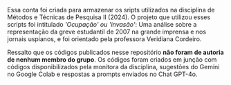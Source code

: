 Essa conta foi criada para armazenar os sripts utilizados na disciplina de Métodos e Técnicas de Pesquisa II (2024). O projeto que utilizou esses scripts foi intitulado _'Ocupação' ou 'invasão'_: Uma análise sobre a representação da greve estudantil de 2007 na grande imprensa e nos jornais uspianos, e foi orientado pela professora Veridiana Cordeiro.

Ressalto que os códigos publicados nesse repositório **não foram de autoria de nenhum membro do grupo**. Os códigos foram criados em junção com códigos disponibilizados pela monitora da disciplina, sugestões do Gemini no Google Colab e respostas a prompts enviados no Chat GPT-4o.

<!---
ClarissaLimaPaulo/ClarissaLimaPaulo is a ✨ special ✨ repository because its `README.md` (this file) appears on your GitHub profile.
You can click the Preview link to take a look at your changes.
--->
